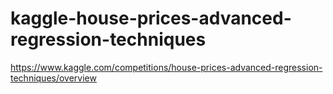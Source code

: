 # kaggle-house-prices-advanced-regression-techniques
https://www.kaggle.com/competitions/house-prices-advanced-regression-techniques/overview 
